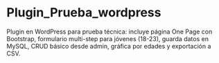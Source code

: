 # Plugin_Prueba_wordpress
Plugin en WordPress para prueba técnica: incluye página One Page con Bootstrap, formulario multi-step para jóvenes (18-23), guarda datos en MySQL, CRUD básico desde admin, gráfica por edades y exportación a CSV.
